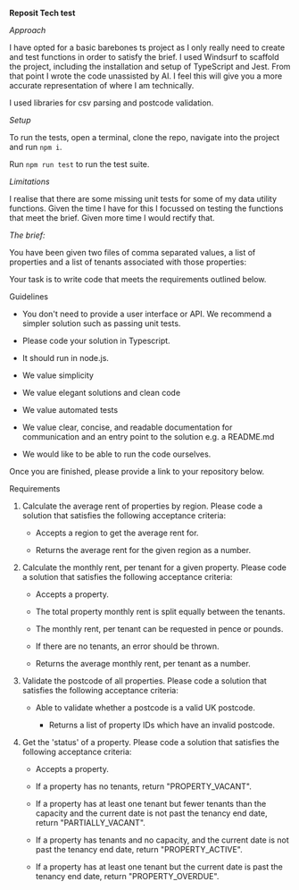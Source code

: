 **Reposit Tech test**

*Approach*

I have opted for a basic barebones ts project as I only really need to create and test functions in order to satisfy the brief.
I used Windsurf to scaffold the project, including the installation and setup of TypeScript and Jest. From that point I wrote the code unassisted by AI. I feel this will give you a more accurate representation of where I am technically.

I used libraries for csv parsing and postcode validation.

*Setup*

To run the tests, open a terminal, clone the repo, navigate into the project and run `npm i`. 

Run `npm run test` to run the test suite.

*Limitations*

I realise that there are some missing unit tests for some of my data utility functions. Given the time I have for this I focussed on testing the functions that meet the brief. Given more time I would rectify that.



*The brief:*

You have been given two files of comma separated values, a list of properties and a list of tenants associated with those properties:

Your task is to write code that meets the requirements outlined below.



Guidelines

- You don't need to provide a user interface or API. We recommend a simpler solution such as passing unit tests.

- Please code your solution in Typescript.

- It should run in node.js.

- We value simplicity

- We value elegant solutions and clean code

- We value automated tests

- We value clear, concise, and readable documentation for communication and an entry point to the solution e.g. a README.md

- We would like to be able to run the code ourselves.

Once you are finished, please provide a link to your repository below.



Requirements

1. Calculate the average rent of properties by region. Please code a solution that satisfies the following acceptance criteria:

   - Accepts a region to get the average rent for.

   - Returns the average rent for the given region as a number.

2. Calculate the monthly rent, per tenant for a given property. Please code a solution that satisfies the following acceptance criteria:

   - Accepts a property.

   - The total property monthly rent is split equally between the tenants.

   - The monthly rent, per tenant can be requested in pence or pounds.

   - If there are no tenants, an error should be thrown.

   - Returns the average monthly rent, per tenant as a number.

3. Validate the postcode of all properties. Please code a solution that satisfies the following acceptance criteria:

   - Able to validate whether a postcode is a valid UK postcode.

     -  Returns a list of property IDs which have an invalid postcode.

4. Get the 'status' of a property. Please code a solution that satisfies the following acceptance criteria:

   - Accepts a property.

   - If a property has no tenants, return "PROPERTY_VACANT".

   - If a property has at least one tenant but fewer tenants than the capacity and the current date is not past the tenancy end date, return "PARTIALLY_VACANT".

   - If a property has tenants and no capacity, and the current date is not past the tenancy end date, return "PROPERTY_ACTIVE".

   - If a property has at least one tenant but the current date is past the tenancy end date, return "PROPERTY_OVERDUE".